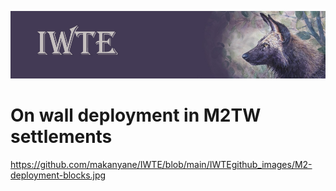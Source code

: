 ![IWTE banner](../IWTEgithub_images/IWTEbanner.jpg)

# On wall deployment in M2TW settlements

https://github.com/makanyane/IWTE/blob/main/IWTEgithub_images/M2-deployment-blocks.jpg
